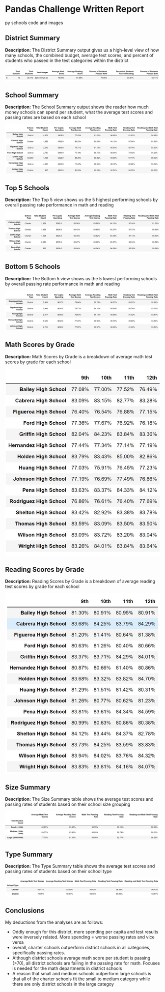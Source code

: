 # Pandas Challenge Written Report
py schools code and images

## District Summary 
**Description:**
The District Summary output gives us a high-level view of how many schools, the combined budget, average test scores, and percent of students who passed in the test categories within the district

![District Summary](https://github.com/acboi0824/pandas_challenge/blob/main/PyCitySchools/Images%20for%20Written%20Report/District%20Summary.JPG)

## School Summary
**Description:**
The School Summary output shows the reader how much money schools can spend per student, what the average test scores and passing rates are based on each school

![School Summary](https://github.com/acboi0824/pandas_challenge/blob/main/PyCitySchools/Images%20for%20Written%20Report/School%20Summary.JPG)

## Top 5 Schools
**Description:**
The Top 5 view shows us the 5 highest performing schools by overall passing rate performance in math and reading

![Top_5_schools](https://github.com/acboi0824/pandas_challenge/blob/main/PyCitySchools/Images%20for%20Written%20Report/Top_5_schools.JPG)

## Bottom 5 Schools
**Description:**
The Bottom 5 view shows us the 5 lowest performing schools by overall passing rate performance in math and reading

![bottom_5_schools](https://github.com/acboi0824/pandas_challenge/blob/main/PyCitySchools/Images%20for%20Written%20Report/bottom_5_schools.JPG)

## Math Scores by Grade
**Description:**
Math Scores by Grade is a breakdown of average math test scores by grade for each school

![math_scores_grade](https://github.com/acboi0824/pandas_challenge/blob/main/PyCitySchools/Images%20for%20Written%20Report/math_scores_grade.JPG)

## Reading Scores by Grade
**Description:**
Reading Scores by Grade is a breakdown of average reading test scores by grade for each school

![reading_scores_grade](https://github.com/acboi0824/pandas_challenge/blob/main/PyCitySchools/Images%20for%20Written%20Report/reading_scores_grade.JPG)

## Size Summary
**Description:**
The Size Summary table shows the average test scores and passing rates of students based on their school size grouping

![size_summary](https://github.com/acboi0824/pandas_challenge/blob/main/PyCitySchools/Images%20for%20Written%20Report/size_summary.JPG)

## Type Summary
**Description:**
The Type Summary table shows the average test scores and passing rates of students based on their school type

![type_summary](https://github.com/acboi0824/pandas_challenge/blob/main/PyCitySchools/Images%20for%20Written%20Report/type_summary.JPG)

## Conclusions
My deductions from the analyses are as follows:
- Oddly enough for this district, more spending per capita and test results were inversely related. More spending = worse passing rates and vice versa
- overall, charter schools outperform district schools in all categories, specifically passing rates. 
- Although district schools average math score per student is passing (>70), all district schools are failing in the passing rate for math. Focuses is needed for the math departments in district schools
- A reason that small and medium schools outperform large schools is that all of the charter schools fit the small to medium category while there are only district schools in the large categoy
